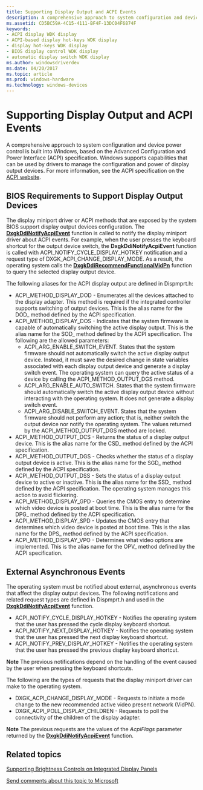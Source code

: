 ```yaml
---
title: Supporting Display Output and ACPI Events
description: A comprehensive approach to system configuration and device power control is built into Windows, based on the ACPI specification.
ms.assetid: CD5BC59A-4C15-4111-BF4F-13DC04F6874F
keywords:
- ACPI display WDK display
- ACPI-based display hot-keys WDK display
- display hot-keys WDK display
- BIOS display control WDK display
- automatic display switch WDK display
ms.author: windowsdriverdev
ms.date: 04/20/2017
ms.topic: article
ms.prod: windows-hardware
ms.technology: windows-devices
---
```


# Supporting Display Output and ACPI Events


A comprehensive approach to system configuration and device power control is built into Windows, based on the Advanced Configuration and Power Interface (ACPI) specification. Windows supports capabilities that can be used by drivers to manage the configuration and power of display output devices. For more information, see the ACPI specification on the [ACPI website](http://go.microsoft.com/fwlink/p/?linkid=57185).

## <span id="BIOS_Requirements_to_Support_Display_Output_Devices"></span><span id="bios_requirements_to_support_display_output_devices"></span><span id="BIOS_REQUIREMENTS_TO_SUPPORT_DISPLAY_OUTPUT_DEVICES"></span>BIOS Requirements to Support Display Output Devices


The display miniport driver or ACPI methods that are exposed by the system BIOS support display output devices configuration. The [**DxgkDdiNotifyAcpiEvent**](https://msdn.microsoft.com/library/windows/hardware/ff559695) function is called to notify the display miniport driver about ACPI events. For example, when the user presses the keyboard shortcut for the output device switch, the **DxgkDdiNotifyAcpiEvent** function is called with ACPI\_NOTIFY\_CYCLE\_DISPLAY\_HOTKEY notification and a request type of DXGK\_ACPI\_CHANGE\_DISPLAY\_MODE. As a result, the operating system calls the [**DxgkDdiRecommendFunctionalVidPn**](https://msdn.microsoft.com/library/windows/hardware/ff559775) function to query the selected display output device.

The following aliases for the ACPI display output are defined in Dispmprt.h:

-   ACPI\_METHOD\_DISPLAY\_DOD - Enumerates all the devices attached to the display adapter. This method is required if the integrated controller supports switching of output devices. This is the alias name for the DOD\_ method defined by the ACPI specification.
-   ACPI\_METHOD\_DISPLAY\_DOS - Indicates that the system firmware is capable of automatically switching the active display output. This is the alias name for the SOD\_ method defined by the ACPI specification. The following are the allowed parameters:
    -   ACPI\_ARG\_ENABLE\_SWITCH\_EVENT. States that the system firmware should not automatically switch the active display output device. Instead, it must save the desired change in state variables associated with each display output device and generate a display switch event. The operating system can query the active status of a device by calling the ACPI\_METHOD\_OUTPUT\_DGS method.
    -   ACPI\_ARG\_ENABLE\_AUTO\_SWITCH. States that the system firmware should automatically switch the active display output device without interacting with the operating system. It does not generate a display switch event.
    -   ACPI\_ARG\_DISABLE\_SWITCH\_EVENT. States that the system firmware should not perform any action; that is, neither switch the output device nor notify the operating system. The values returned by the ACPI\_METHOD\_OUTPUT\_DGS method are locked.
-   ACPI\_METHOD\_OUTPUT\_DCS - Returns the status of a display output device. This is the alias name for the CSD\_ method defined by the ACPI specification.
-   ACPI\_METHOD\_OUTPUT\_DGS - Checks whether the status of a display output device is active. This is the alias name for the SGD\_ method defined by the ACPI specification.
-   ACPI\_METHOD\_OUTPUT\_DSS - Sets the status of a display output device to active or inactive. This is the alias name for the SSD\_ method defined by the ACPI specification. The operating system manages this action to avoid flickering.
-   ACPI\_METHOD\_DISPLAY\_GPD - Queries the CMOS entry to determine which video device is posted at boot time. This is the alias name for the DPG\_ method defined by the ACPI specification.
-   ACPI\_METHOD\_DISPLAY\_SPD - Updates the CMOS entry that determines which video device is posted at boot time. This is the alias name for the DPS\_ method defined by the ACPI specification.
-   ACPI\_METHOD\_DISPLAY\_VPO - Determines what video options are implemented. This is the alias name for the OPV\_ method defined by the ACPI specification.

## <span id="External_Asynchronous_Events"></span><span id="external_asynchronous_events"></span><span id="EXTERNAL_ASYNCHRONOUS_EVENTS"></span>External Asynchronous Events


The operating system must be notified about external, asynchronous events that affect the display output devices. The following notifications and related request types are defined in Dispmprt.h and used in the [**DxgkDdiNotifyAcpiEvent**](https://msdn.microsoft.com/library/windows/hardware/ff559695) function.

-   ACPI\_NOTIFY\_CYCLE\_DISPLAY\_HOTKEY - Notifies the operating system that the user has pressed the cycle display keyboard shortcut.
-   ACPI\_NOTIFY\_NEXT\_DISPLAY\_HOTKEY - Notifies the operating system that the user has pressed the next display keyboard shortcut.
-   ACPI\_NOTIFY\_PREV\_DISPLAY\_HOTKEY - Notifies the operating system that the user has pressed the previous display keyboard shortcut.

**Note**  The previous notifications depend on the handling of the event caused by the user when pressing the keyboard shortcuts.

 

The following are the types of requests that the display miniport driver can make to the operating system.

-   DXGK\_ACPI\_CHANGE\_DISPLAY\_MODE - Requests to initiate a mode change to the new recommended active video present network (VidPN).
-   DXGK\_ACPI\_POLL\_DISPLAY\_CHILDREN - Requests to poll the connectivity of the children of the display adapter.

**Note**  The previous requests are the values of the *AcpiFlags* parameter returned by the [**DxgkDdiNotifyAcpiEvent**](https://msdn.microsoft.com/library/windows/hardware/ff559695) function.

 

## <span id="related_topics"></span>Related topics


[Supporting Brightness Controls on Integrated Display Panels](supporting-brightness-controls-on-integrated-display-panels.md)

 

 

[Send comments about this topic to Microsoft](mailto:wsddocfb@microsoft.com?subject=Documentation%20feedback%20[display\display]:%20Supporting%20Display%20Output%20and%20ACPI%20Events%20%20RELEASE:%20%282/10/2017%29&body=%0A%0APRIVACY%20STATEMENT%0A%0AWe%20use%20your%20feedback%20to%20improve%20the%20documentation.%20We%20don't%20use%20your%20email%20address%20for%20any%20other%20purpose,%20and%20we'll%20remove%20your%20email%20address%20from%20our%20system%20after%20the%20issue%20that%20you're%20reporting%20is%20fixed.%20While%20we're%20working%20to%20fix%20this%20issue,%20we%20might%20send%20you%20an%20email%20message%20to%20ask%20for%20more%20info.%20Later,%20we%20might%20also%20send%20you%20an%20email%20message%20to%20let%20you%20know%20that%20we've%20addressed%20your%20feedback.%0A%0AFor%20more%20info%20about%20Microsoft's%20privacy%20policy,%20see%20http://privacy.microsoft.com/default.aspx. "Send comments about this topic to Microsoft")





